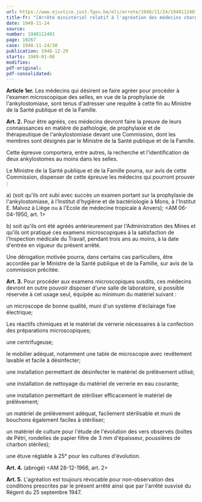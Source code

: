 ```yaml
---
url: https://www.ejustice.just.fgov.be/eli/arrete/1948/11/24/1948112401/justel
title-fr: "[Arrêté ministériel relatif à l'agréation des médecins chargés des examens microscopiques en vue de la prophylaxie de l'ankylostomiase.] <AM 28-12-1966, art. 1>"
date: 1948-11-24
source:
number: 1948112401
page: 10267
case: 1948-11-24/30
publication: 1948-12-29
starts: 1949-01-08
modifies:
pdf-original:
pdf-consolidated:
---
```


**Article 1er.** Les médecins qui désirent se faire agréer pour procéder à l'examen microscopique des selles, en vue de la prophylaxie de l'ankylostomiase, sont tenus d'adresser une requête à cette fin au Ministre de la Santé publique et de la Famille.

**Art. 2.** Pour être agréés, ces médecins devront faire la preuve de leurs connaissances en matière de pathologie, de prophylaxie et de thérapeutique de l'ankylostomiase devant une Commission, dont les membres sont désignés par le Ministre de la Santé publique et de la Famille.

Cette épreuve comportera, entre autres, la recherche et l'identification de deux ankylostomes au moins dans les selles.

Le Ministre de la Santé publique et de la Famille pourra, sur avis de cette Commission, dispenser de cette épreuve les médecins qui pourront prouver :

   a) (soit qu'ils ont subi avec succès un examen portant sur la prophylaxie de l'ankylostomiase, à l'Institut d'hygiène et de bactériologie à Mons, à l'Institut E. Malvoz à Liège ou à l'Ecole de médecine tropicale à Anvers); <AM 06-04-1950, art. 1>

   b) soit qu'ils ont été agréés antérieurement par l'Administration des Mines et qu'ils ont pratiqué ces examens microscopiques à la satisfaction de l'Inspection médicale du Travail, pendant trois ans au moins, à la date d'entrée en vigueur du présent arrêté.

Une dérogation motivée pourra, dans certains cas particuliers, être accordée par le Ministre de la Santé publique et de la Famille, sur avis de la commission précitée.

**Art. 3.** Pour procéder aux examens microscopiques susdits, ces médecins devront en outre pouvoir disposer d'une salle de laboratoire, si possible réservée à cet usage seul, équipée au minimum du matériel suivant :

un microscope de bonne qualité, muni d'un système d'éclairage fixe électrique;

Les réactifs chimiques et le matériel de verrerie nécessaires à la confection des préparations microscopiques;

une centrifugeuse;

le mobilier adéquat, notamment une table de microscopie avec revêtement lavable et facile à désinfecter;

une installation permettant de désinfecter le matériel de prélèvement utilisé;

une installation de nettoyage du matériel de verrerie en eau courante;

une installation permettant de stériliser efficacement le matériel de prélèvement;

un matériel de prélèvement adéquat, facilement stérilisable et muni de bouchons également faciles à stériliser;

un matériel de culture pour l'étude de l'évolution des vers observés (boîtes de Pétri, rondelles de papier filtre de 3 mm d'épaisseur, poussières de charbon stériles);

une étuve réglable à 25° pour les cultures d'évolution.

**Art. 4.** (abrogé) <AM 28-12-1966, art. 2>

**Art. 5.** L'agréation est toujours révocable pour non-observation des conditions prescrites par le présent arrêté ainsi que par l'arrêté susvisé du Régent du 25 septembre 1947.
